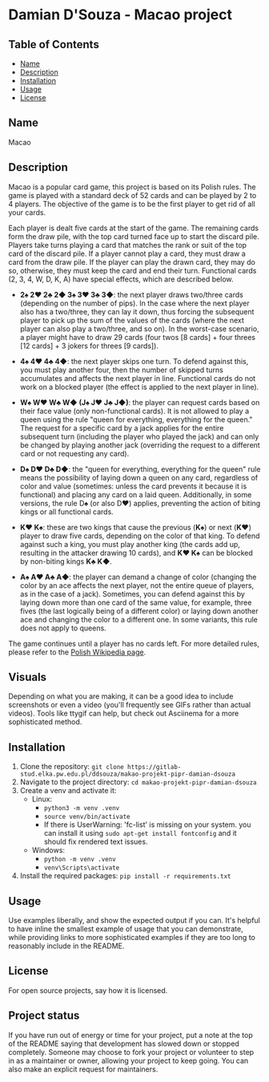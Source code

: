 # Damian D'Souza - Macao project

## Table of Contents

- [Name](#name)
- [Description](#description)
- [Installation](#installation)
- [Usage](#usage)
- [License](#license)

## Name
Macao

## Description

Macao is a popular card game, this project is based on its Polish rules. The game is played with a standard deck of 52 cards and can be played by 2 to 4 players. The objective of the game is to be the first player to get rid of all your cards.

Each player is dealt five cards at the start of the game. The remaining cards form the draw pile, with the top card turned face up to start the discard pile. Players take turns playing a card that matches the rank or suit of the top card of the discard pile. If a player cannot play a card, they must draw a card from the draw pile. If the player can play the drawn card, they may do so, otherwise, they must keep the card and end their turn. Functional cards (2, 3, 4, W, D, K, A) have special effects, which are described below.

 - **2♠ 2♥ 2♣ 2◆ 3♠ 3♥ 3♣ 3◆**: the next player draws two/three cards (depending on the number of pips). In the case where the next player also has a two/three, they can lay it down, thus forcing the subsequent player to pick up the sum of the values of the cards (where the next player can also play a two/three, and so on). In the worst-case scenario, a player might have to draw 29 cards (four twos [8 cards] + four threes [12 cards] + 3 jokers for threes [9 cards]).

- **4♠ 4♥ 4♣ 4◆**: the next player skips one turn. To defend against this, you must play another four, then the number of skipped turns accumulates and affects the next player in line. Functional cards do not work on a blocked player (the effect is applied to the next player in line).

- **W♠ W♥ W♣ W◆ (J♠ J♥ J♣ J◆)**: the player can request cards based on their face value (only non-functional cards). It is not allowed to play a queen using the rule "queen for everything, everything for the queen." The request for a specific card by a jack applies for the entire subsequent turn (including the player who played the jack) and can only be changed by playing another jack (overriding the request to a different card or not requesting any card).

- **D♠ D♥ D♣ D◆**: the "queen for everything, everything for the queen" rule means the possibility of laying down a queen on any card, regardless of color and value (sometimes: unless the card prevents it because it is functional) and placing any card on a laid queen. Additionally, in some versions, the rule D♠ (or also D♥) applies, preventing the action of biting kings or all functional cards.

- **K♥ K♠**: these are two kings that cause the previous (**K♠**) or next (**K♥**) player to draw five cards, depending on the color of that king. To defend against such a king, you must play another king (the cards add up, resulting in the attacker drawing 10 cards), and **K♥ K♠** can be blocked by non-biting kings **K♣ K◆**.

- **A♠ A♥ A♣ A◆**: the player can demand a change of color (changing the color by an ace affects the next player, not the entire queue of players, as in the case of a jack). Sometimes, you can defend against this by laying down more than one card of the same value, for example, three fives (the last logically being of a different color) or laying down another ace and changing the color to a different one. In some variants, this rule does not apply to queens.

The game continues until a player has no cards left. For more detailed rules, please refer to the [Polish Wikipedia page](https://pl.wikipedia.org/wiki/Makao_(gra_karciana)).

## Visuals
Depending on what you are making, it can be a good idea to include screenshots or even a video (you'll frequently see GIFs rather than actual videos). Tools like ttygif can help, but check out Asciinema for a more sophisticated method.

## Installation
1. Clone the repository: `git clone https://gitlab-stud.elka.pw.edu.pl/ddsouza/makao-projekt-pipr-damian-dsouza`
2. Navigate to the project directory: `cd makao-projekt-pipr-damian-dsouza`
3. Create a venv and activate it:
    - Linux:
        - `python3 -m venv .venv`
        - `source venv/bin/activate`
        - If there is UserWarning: 'fc-list' is missing on your system. you can install it using `sudo apt-get install fontconfig` and it should fix rendered text issues.
    - Windows:
        - `python -m venv .venv`
        - `venv\Scripts\activate`
4. Install the required packages: `pip install -r requirements.txt`

## Usage
Use examples liberally, and show the expected output if you can. It's helpful to have inline the smallest example of usage that you can demonstrate, while providing links to more sophisticated examples if they are too long to reasonably include in the README.

## License
For open source projects, say how it is licensed.

## Project status
If you have run out of energy or time for your project, put a note at the top of the README saying that development has slowed down or stopped completely. Someone may choose to fork your project or volunteer to step in as a maintainer or owner, allowing your project to keep going. You can also make an explicit request for maintainers.
